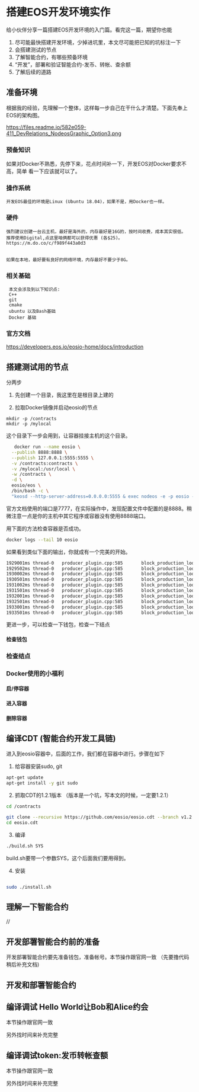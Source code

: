 # 搭建EOS开发环境实作

给小伙伴分享一篇搭建EOS开发环境的入门篇。看完这一篇，期望你也能

1. 尽可能最快搭建开发环境，少掉进坑里，本文尽可能把已知的坑标注一下
2. 会搭建测试的节点
3. 了解智能合约，有哪些预备环境
4. “开发”，部署和验证智能合约-发币、转帐、查余额
5. 了解后续的道路


## 准备环境
 
根据我的经验，先理解一个整体，这样每一步自己在干什么才清楚。下面先奉上
EOS的架构图。

https://files.readme.io/582e059-411_DevRelations_NodeosGraphic_Option3.png

### 预备知识
  
   如果对Docker不熟悉，先停下来，花点时间补一下，开发EOS对Docker要求不高，简单
   看一下应该就可以了。
   

### 操作系统
    开发EOS最佳的环境是Linux (Ubuntu 18.04)，如果不是，用Docker也一样。

### 硬件
    强烈建议创建一台云主机，最好是海外的，内存最好是16G的，按时间收费，成本其实很低。 
    推荐使用Digital,点这里咱俩都可以获得优惠 (各$25)。
    https://m.do.co/c/f989f443a0d3
    
    
    如果在本地，最好要有良好的网络环境，内存最好不要少于8G。
    
### 相关基础
  
     本文会涉及到以下知识点:
     C++
     git
     cmake
     ubuntu 以及Bash基础
     Docker 基础
     
### 官方文档

https://developers.eos.io/eosio-home/docs/introduction

## 搭建测试用的节点

分两步

1. 先创建一个目录，我这里在是根目录上建的

2. 拉取Docker镜像并启动eosio的节点

```
mkdir -p /contracts
mkdir -p /mylocal

```
这个目录下一步会用到，让容器挂接主机的这个目录。


``` bash
   docker run --name eosio \
  --publish 8888:8888 \
  --publish 127.0.0.1:5555:5555 \
  -v /contracts:contracts \
  -v /mylocal:/usr/local \
  -w /contracts \
  -d \
  eosio/eos \
  /bin/bash -c \
  "keosd --http-server-address=0.0.0.0:5555 & exec nodeos -e -p eosio --plugin eosio::producer_plugin --plugin eosio::history_plugin --plugin eosio::chain_api_plugin --plugin eosio::history_plugin --plugin eosio::history_api_plugin --plugin eosio::http_plugin -d /mnt/dev/data --config-dir /mnt/dev/config --http-server-address=0.0.0.0:7777 --access-control-allow-origin=* --contracts-console --http-validate-host=false --filter-on='*'"
```

官方文档使用的端口是7777，在实际操作中，发现配置文件中配置的是8888。稍微注意一点是你的主机中其它程序或容器没有使用8888端口。

用下面的方法检查容器是否成功。

```bash
docker logs --tail 10 eosio

```
如果看到类似下面的输出，你就成有一个完美的开始。

```bash
1929001ms thread-0   producer_plugin.cpp:585       block_production_loo ] Produced block 0000366974ce4e2a... #13929 @ 2018-05-23T16:32:09.000 signed by eosio [trxs: 0, lib: 13928, confirmed: 0]
1929502ms thread-0   producer_plugin.cpp:585       block_production_loo ] Produced block 0000366aea085023... #13930 @ 2018-05-23T16:32:09.500 signed by eosio [trxs: 0, lib: 13929, confirmed: 0]
1930002ms thread-0   producer_plugin.cpp:585       block_production_loo ] Produced block 0000366b7f074fdd... #13931 @ 2018-05-23T16:32:10.000 signed by eosio [trxs: 0, lib: 13930, confirmed: 0]
1930501ms thread-0   producer_plugin.cpp:585       block_production_loo ] Produced block 0000366cd8222adb... #13932 @ 2018-05-23T16:32:10.500 signed by eosio [trxs: 0, lib: 13931, confirmed: 0]
1931002ms thread-0   producer_plugin.cpp:585       block_production_loo ] Produced block 0000366d5c1ec38d... #13933 @ 2018-05-23T16:32:11.000 signed by eosio [trxs: 0, lib: 13932, confirmed: 0]
1931501ms thread-0   producer_plugin.cpp:585       block_production_loo ] Produced block 0000366e45c1f235... #13934 @ 2018-05-23T16:32:11.500 signed by eosio [trxs: 0, lib: 13933, confirmed: 0]
1932001ms thread-0   producer_plugin.cpp:585       block_production_loo ] Produced block 0000366f98adb324... #13935 @ 2018-05-23T16:32:12.000 signed by eosio [trxs: 0, lib: 13934, confirmed: 0]
1932501ms thread-0   producer_plugin.cpp:585       block_production_loo ] Produced block 00003670a0f01daa... #13936 @ 2018-05-23T16:32:12.500 signed by eosio [trxs: 0, lib: 13935, confirmed: 0]
1933001ms thread-0   producer_plugin.cpp:585       block_production_loo ] Produced block 00003671e8b36e1e... #13937 @ 2018-05-23T16:32:13.000 signed by eosio [trxs: 0, lib: 13936, confirmed: 0]
1933501ms thread-0   producer_plugin.cpp:585       block_production_loo ] Produced block 0000367257fe1623... #13938 @ 2018-05-23T16:32:13.500 signed by eosio [trxs: 0, lib: 13937, confirmed: 0]

```

更进一步，可以检查一下钱包，检查一下结点

#### 检查钱包


### 检查结点


### Docker使用的小福利

#### 启/停容器

#### 进入容器

#### 删除容器


## 编译CDT (智能合约开发工具链)

进入到eosio容器中，后面的工作，我们都在容器中进行。步骤在如下

1. 给容器安装sudo, git

```bash
apt-get update
apt-get install -y git sudo
```

2. 抓取CDT的1.2.1版本  （版本是一个坑，写本文的时候，一定要1.2.1）

```bash
cd /contracts

git clone --recursive https://github.com/eosio/eosio.cdt --branch v1.2.1 --single-branch
cd eosio.cdt
```


3. 编译

```bash
./build.sh SYS
```

build.sh要带一个参数SYS，这个后面我们要用得到。


4. 安装

```bash

sudo ./install.sh

```

## 理解一下智能合约

// 

## 开发部署智能合约前的准备

开发部署智能合约要先准备钱包，准备帐号。本节操作跟官网一致 （先要撸代码稍后补充文档)


## 开发和部署智能合约

## 编译调试 Hello World让Bob和Alice约会

本节操作跟官网一致

另外找时间来补充完整

## 编译调试token:发币转帐查额

本节操作跟官网一致

另外找时间来补充完整
